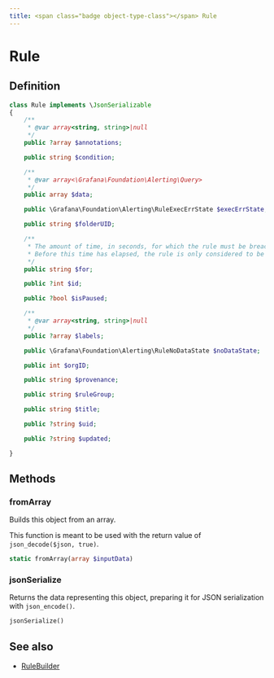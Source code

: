 ```yaml
---
title: <span class="badge object-type-class"></span> Rule
---
```

# <span class="badge object-type-class"></span> Rule

## Definition

```php
class Rule implements \JsonSerializable
{
    /**
     * @var array<string, string>|null
     */
    public ?array $annotations;

    public string $condition;

    /**
     * @var array<\Grafana\Foundation\Alerting\Query>
     */
    public array $data;

    public \Grafana\Foundation\Alerting\RuleExecErrState $execErrState;

    public string $folderUID;

    /**
     * The amount of time, in seconds, for which the rule must be breached for the rule to be considered to be Firing.
     * Before this time has elapsed, the rule is only considered to be Pending.
     */
    public string $for;

    public ?int $id;

    public ?bool $isPaused;

    /**
     * @var array<string, string>|null
     */
    public ?array $labels;

    public \Grafana\Foundation\Alerting\RuleNoDataState $noDataState;

    public int $orgID;

    public string $provenance;

    public string $ruleGroup;

    public string $title;

    public ?string $uid;

    public ?string $updated;

}
```
## Methods

### <span class="badge object-method"></span> fromArray

Builds this object from an array.

This function is meant to be used with the return value of `json_decode($json, true)`.

```php
static fromArray(array $inputData)
```

### <span class="badge object-method"></span> jsonSerialize

Returns the data representing this object, preparing it for JSON serialization with `json_encode()`.

```php
jsonSerialize()
```

## See also

 * <span class="badge builder"></span> [RuleBuilder](./builder-RuleBuilder.md)
